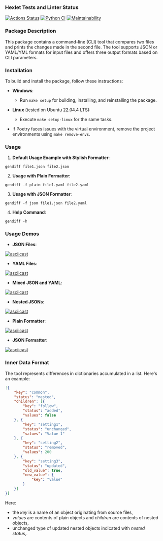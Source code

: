 
### Hexlet Tests and Linter Status
[![Actions Status](https://github.com/fiftinmen/python-project-50/actions/workflows/hexlet-check.yml/badge.svg)](https://github.com/fiftinmen/python-project-50/actions) [![Python CI](https://github.com/fiftinmen/python-project-50/actions/workflows/Test%20Coverage.yml/badge.svg)](https://github.com/fiftinmen/python-project-50/actions/workflows/Test%20Coverage.yml) [![Maintainability](https://api.codeclimate.com/v1/badges/009d230b83044e6e3f00/maintainability)](https://codeclimate.com/github/fiftinmen/python-project-50/maintainability)

### Package Description

This package contains a command-line (CLI) tool that compares two files and prints the changes made in the second file. The tool supports JSON or YAML/YML formats for input files and offers three output formats based on CLI parameters.

### Installation

To build and install the package, follow these instructions:

-  **Windows**:

	- Run `make setup` for building, installing, and reinstalling the package.

-  **Linux** (tested on Ubuntu 22.04.4 LTS):

	- Execute `make setup-linux` for the same tasks.

- If Poetry faces issues with the virtual environment, remove the project environments using `make remove-envs`.

  

### Usage

1.  **Default Usage Example with Stylish Formatter**:

`gendiff file1.json file2.json`

2.  **Usage with Plain Formatter**:

`gendiff -f plain file1.yaml file2.yaml`

3.  **Usage with JSON Formatter**:

`gendiff -f json file1.json file2.yaml`

4.  **Help Command**:

`gendiff -h`

### Usage Demos

-  **JSON Files**:

[![asciicast](https://asciinema.org/a/fjDh58WngjdI4LxG26kBqA0Of.svg)](https://asciinema.org/a/fjDh58WngjdI4LxG26kBqA0Of)

-  **YAML Files**:

[![asciicast](https://asciinema.org/a/NNzfS2hklqB9vUaw9jMQFStj6.svg)](https://asciinema.org/a/NNzfS2hklqB9vUaw9jMQFStj6)

-  **Mixed JSON and YAML**:

[![asciicast](https://asciinema.org/a/NNzfS2hklqB9vUaw9jMQFStj6.svg)](https://asciinema.org/a/NNzfS2hklqB9vUaw9jMQFStj6)

-  **Nested JSONs**:

[![asciicast](https://asciinema.org/a/SLyry8tqav7eSo6scsCWHHhVm.svg)](https://asciinema.org/a/SLyry8tqav7eSo6scsCWHHhVm)


-  **Plain Formatter**:

[![asciicast](https://asciinema.org/a/rCZhbkuvZFfxOUaJUVmSQ7XFB.svg)](https://asciinema.org/a/rCZhbkuvZFfxOUaJUVmSQ7XFB)

-  **JSON Formatter**:

[![asciicast](https://asciinema.org/a/BQ6iP4bDgIQyGWaBI2qffUOvi.svg)](https://asciinema.org/a/BQ6iP4bDgIQyGWaBI2qffUOvi)

  

### Inner Data Format

The tool represents differences in dictionaries accumulated in a list. Here's an example:

```json
[{
    "key": "common",
    "status": "nested",
    "children": [{
        "key": "follow",
        "status": "added",
        "values": false
    }, {
        "key": "setting1",
        "status": "unchanged",
        "values": "Value 1"
    }, {
        "key": "setting2",
        "status": "removed",
        "values": 200
    }, {
        "key": "setting3",
        "status": "updated",
        "old_value": true,
        "new_value": {
            "key": "value"
        }
    }]
}]
```
Here:
+ the *key* is a name of an object originating from source files,
+  *values* are contents of plain objects and *children* are contents of nested objects,
+  unchanged type of updated nested objects indicated with *nested status*,.
